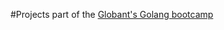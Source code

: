#Projects part of the [Globant's Golang bootcamp](https://github.com/josnelihurt/golang-bootcamp/wiki)